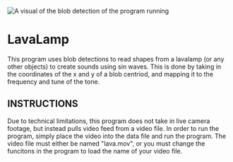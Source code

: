 
![A visual of the blob detection of the program running](https://www.github.com/url/to/a/screenshot/in/your/repo)  

# LavaLamp
This program uses blob detections to read shapes from a lavalamp (or any other objects) to create sounds using sin waves. This is done by taking in the coordinates of the x and y of a blob centriod, and mapping it to the frequency and tune of the tone.

## INSTRUCTIONS  
Due to technical limitations, this program does not take in live camera footage, but instead pulls video feed from a video file. In order to run the program, simply place the video into the data file and run the program. The video file must either be named "lava.mov", or you must change the funcitons in the program to load the name of your video file.
